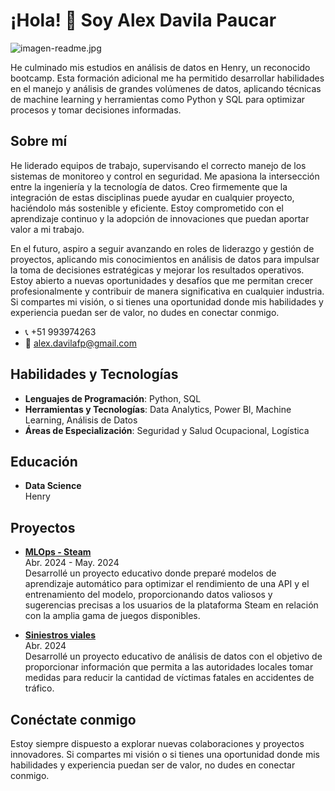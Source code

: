 # ¡Hola! 👋 Soy Alex Davila Paucar
![imagen-readme.jpg](https://i.postimg.cc/8cTRCzSf/oficinaparatrabajodeenanalisisdedatos.jpg)

He culminado mis estudios en análisis de datos en Henry, un reconocido bootcamp. Esta formación adicional me ha permitido desarrollar habilidades en el manejo y análisis de grandes volúmenes de datos, aplicando técnicas de machine learning y herramientas como Python y SQL para optimizar procesos y tomar decisiones informadas.

## Sobre mí

He liderado equipos de trabajo, supervisando el correcto manejo de los sistemas de monitoreo y control en seguridad. Me apasiona la intersección entre la ingeniería y la tecnología de datos. Creo firmemente que la integración de estas disciplinas puede ayudar en cualquier proyecto, haciéndolo más sostenible y eficiente. Estoy comprometido con el aprendizaje continuo y la adopción de innovaciones que puedan aportar valor a mi trabajo.

En el futuro, aspiro a seguir avanzando en roles de liderazgo y gestión de proyectos, aplicando mis conocimientos en análisis de datos para impulsar la toma de decisiones estratégicas y mejorar los resultados operativos. Estoy abierto a nuevas oportunidades y desafíos que me permitan crecer profesionalmente y contribuir de manera significativa en cualquier industria. Si compartes mi visión, o si tienes una oportunidad donde mis habilidades y experiencia puedan ser de valor, no dudes en conectar conmigo.

- 📞 +51 993974263
- 📧 [alex.davilafp@gmail.com](mailto:alex.davilafp@gmail.com)

## Habilidades y Tecnologías

- **Lenguajes de Programación**: Python, SQL
- **Herramientas y Tecnologías**: Data Analytics, Power BI, Machine Learning, Análisis de Datos
- **Áreas de Especialización**: Seguridad y Salud Ocupacional, Logística

## Educación

- **Data Science**  
  Henry

## Proyectos

- **[MLOps - Steam](https://github.com/AlexDavilaFp/PI_ML_OPS_1_Steam)**  
  Abr. 2024 - May. 2024  
  Desarrollé un proyecto educativo donde preparé modelos de aprendizaje automático para optimizar el rendimiento de una API y el entrenamiento del modelo, proporcionando datos valiosos y sugerencias precisas a los usuarios de la plataforma Steam en relación con la amplia gama de juegos disponibles.

- **[Siniestros viales](https://github.com/AlexDavilaFp/PI_2_Siniestros)**  
  Abr. 2024  
  Desarrollé un proyecto educativo de análisis de datos con el objetivo de proporcionar información que permita a las autoridades locales tomar medidas para reducir la cantidad de víctimas fatales en accidentes de tráfico.

## Conéctate conmigo

Estoy siempre dispuesto a explorar nuevas colaboraciones y proyectos innovadores. Si compartes mi visión o si tienes una oportunidad donde mis habilidades y experiencia puedan ser de valor, no dudes en conectar conmigo.


<!--
**AlexDavilaFp/AlexDavilaFp** is a ✨ _special_ ✨ repository because its `README.md` (this file) appears on your GitHub profile.

Here are some ideas to get you started:

- 🔭 I’m currently working on ...
- 🌱 I’m currently learning ...
- 👯 I’m looking to collaborate on ...
- 🤔 I’m looking for help with ...
- 💬 Ask me about ...
- 📫 How to reach me: ...
- 😄 Pronouns: ...
- ⚡ Fun fact: ...
-->
